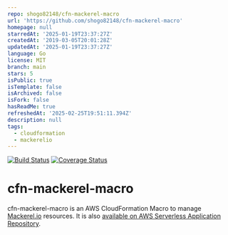 ```yaml
---
repo: shogo82148/cfn-mackerel-macro
url: 'https://github.com/shogo82148/cfn-mackerel-macro'
homepage: null
starredAt: '2025-01-19T23:37:27Z'
createdAt: '2019-03-05T20:01:28Z'
updatedAt: '2025-01-19T23:37:27Z'
language: Go
license: MIT
branch: main
stars: 5
isPublic: true
isTemplate: false
isArchived: false
isFork: false
hasReadMe: true
refreshedAt: '2025-02-25T19:51:11.394Z'
description: null
tags:
  - cloudformation
  - mackerelio
---
```


[![Build Status](https://github.com/shogo82148/cfn-mackerel-macro/workflows/test/badge.svg)](https://github.com/shogo82148/cfn-mackerel-macro/actions)
[![Coverage Status](https://coveralls.io/repos/github/shogo82148/cfn-mackerel-macro/badge.svg?branch=main)](https://coveralls.io/github/shogo82148/cfn-mackerel-macro?branch=main)

# cfn-mackerel-macro

cfn-mackerel-macro is an AWS CloudFormation Macro to manage [Mackerel.io](https://en.mackerel.io/) resources.
It is also [available on AWS Serverless Application Repository](https://serverlessrepo.aws.amazon.com/applications/us-east-1/445285296882/cfn-mackerel-macro).
